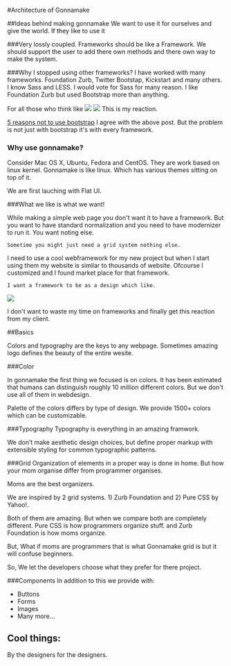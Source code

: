 #Architecture of Gonnamake


##Ideas behind making gonnamake
We want to use it for ourselves and give the world. If they like to use it 

###Very lossly coupled.
Frameworks should be like a Framework. We should support the user to add there own methods and there own way to make the system.

###Why I stopped using other frameworks?
I have worked with many frameworks. Foundation Zurb, Twitter Bootstap, Kickstart and many others. I know Sass and LESS. I would vote for Sass for many reason. I like Foundation Zurb but used Bootstrap more than anything.

For all those who think like
![](http://www.troll.me/images/x-all-the-things/bootstrap-all-the-sites.jpg)
![](https://encrypted-tbn1.gstatic.com/images?q=tbn:ANd9GcRRlTMu-rQLxkSXnojUB5B_sqst6MEFfAw5VGMWntFkFM68qKMs)
This is my reaction.

[5 reasons not to use bootstrap](http://www.zingdesign.com/5-reasons-not-to-use-twitter-bootstrap/)
I agree with the above post. But the problem is not just with bootstrap it's with every framework.

### Why use gonnamake?
Consider Mac OS X, Ubuntu, Fedora and CentOS. They are work based on linux kernel.
Gonnamake is like linux. Which has various themes sitting on top of it.

We are first lauching with Flat UI.

###What we like is what we want!


While making a simple web page you don't want it to have a framework. But you want to have standard normalization and you need to have modernizer to run it. You want noting else.

    Sometime you might just need a grid system nothing else.

I need to use a cool webframework for my new project but when I start using them my website is similar to thousands of website. Ofcourse I customized and I found market place for that framework. 

    I want a framework to be as a design which like.
    
![](http://29.media.tumblr.com/tumblr_lltzgnHi5F1qzib3wo1_400.jpg)

I don't want to waste my time on frameworks and finally get this reaction from my client.

##Basics

Colors and typography are the keys to any webpage. Sometimes amazing logo defines the beauty of the entire wesite.

###Color

In gonnamake the first thing we focused is on colors. It has been estimated that humans can distinguish roughly 10 million different colors. But we don't use all of them in webdesign.

Palette of the colors differs by type of design.
We provide 1500+ colors which can be customizable.

###Typography
Typography is everything in an amazing framwork.

We don’t make aesthetic design choices, but define proper markup with extensible styling for common typographic patterns.

###Grid
Organization of elements in a proper way is done in home. But how your mom organise differ from programmer organises.

Moms are the best organizers.

We are inspired by 2 grid systems. 1) Zurb Foundation and 2) Pure CSS by Yahoo!.

Both of them are amazing. But when we compare both are completely different. Pure CSS is how programmers organize stuff. and Zurb Foundation is how moms organize.

But, What if moms are programmers that is what Gonnamake grid is but it will confuse beginners.

So, We let the developers choose what they prefer for there project.


###Components
In addition to this we provide with:

+ Buttons
+ Forms
+ Images
+ Many more...

## Cool things:

By the designers for the designers.